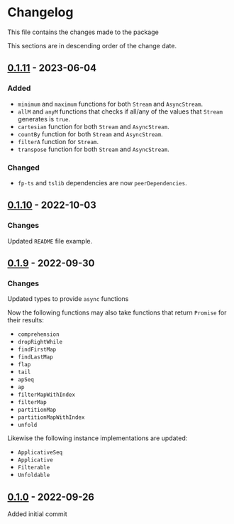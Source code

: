 # Changelog
This file contains the changes made to the package

This sections are in descending order of the change date.

## [0.1.11] - 2023-06-04
### Added
- `minimum` and `maximum` functions for both `Stream` and `AsyncStream`.
- `allM` and `anyM` functions that checks if all/any of the values that `Stream`
generates is `true`.
- `cartesian` function for both `Stream` and `AsyncStream`.
- `countBy` function for both `Stream` and `AsyncStream`.
- `filterA` function for `Stream`.
- `transpose` function for both `Stream` and `AsyncStream`.

### Changed
- `fp-ts` and `tslib` dependencies are now `peerDependencies`.

## [0.1.10] - 2022-10-03
### Changes
Updated `README` file example.

## [0.1.9] - 2022-09-30
### Changes

Updated types to provide `async` functions

Now the following functions may also take functions that
return `Promise` for their results:
- `comprehension`
- `dropRightWhile`
- `findFirstMap`
- `findLastMap`
- `flap`
- `tail`
- `apSeq`
- `ap`
- `filterMapWithIndex`
- `filterMap`
- `partitionMap`
- `partitionMapWithIndex`
- `unfold`


Likewise the following instance implementations are updated:

- `ApplicativeSeq`
- `Applicative`
- `Filterable`
- `Unfoldable`


## [0.1.0] - 2022-09-26
Added initial commit

[0.1.11]: https://github.com/incetarik/fp-ts-stream/compare/0.1.10...0.1.11
[0.1.10]: https://github.com/incetarik/fp-ts-stream/compare/0.1.9...0.1.10
[0.1.9]: https://github.com/incetarik/fp-ts-stream/compare/0.1.8...0.1.9
[0.1.0]: https://github.com/incetarik/fp-ts-stream
